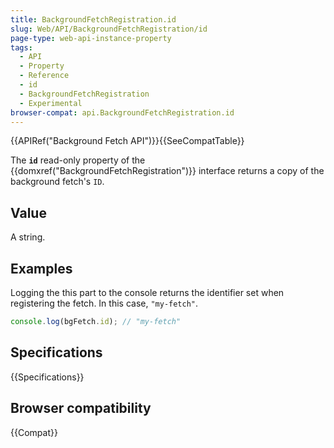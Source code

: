 ```yaml
---
title: BackgroundFetchRegistration.id
slug: Web/API/BackgroundFetchRegistration/id
page-type: web-api-instance-property
tags:
  - API
  - Property
  - Reference
  - id
  - BackgroundFetchRegistration
  - Experimental
browser-compat: api.BackgroundFetchRegistration.id
---
```

{{APIRef("Background Fetch API")}}{{SeeCompatTable}}

The **`id`** read-only property of the {{domxref("BackgroundFetchRegistration")}} interface returns a copy of the background fetch's `ID`.

## Value

A string.

## Examples

Logging the this part to the console returns the identifier set when registering the fetch. In this case, `"my-fetch"`.

```js
console.log(bgFetch.id); // "my-fetch"
```

## Specifications

{{Specifications}}

## Browser compatibility

{{Compat}}
